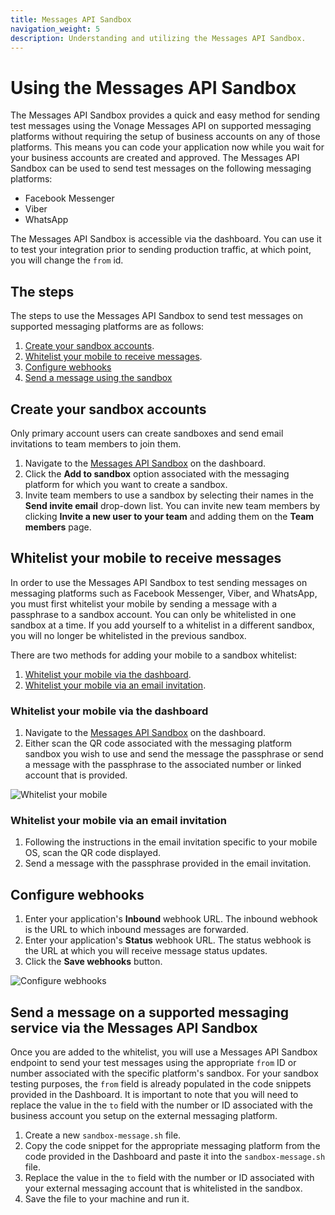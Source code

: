 ```yaml
---
title: Messages API Sandbox
navigation_weight: 5
description: Understanding and utilizing the Messages API Sandbox.
---
```


# Using the Messages API Sandbox

The Messages API Sandbox provides a quick and easy method for sending test messages using the Vonage Messages API on supported messaging platforms without requiring the setup of business accounts on any of those platforms. This means you can code your application now while you wait for your business accounts are created and approved. The Messages API Sandbox can be used to send test messages on the following messaging platforms:

* Facebook Messenger
* Viber
* WhatsApp

The Messages API Sandbox is accessible via the dashboard. You can use it to test your integration prior to sending production traffic, at which point, you will change the `from` id.

## The steps

The steps to use the Messages API Sandbox to send test messages on supported messaging platforms are as follows:

1. [Create your sandbox accounts](#create-your-sandbox-accounts).
2. [Whitelist your mobile to receive messages](#whitelist-your-mobile-to-receive-messages).
3. [Configure webhooks](#configure-webhooks)
4. [Send a message using the sandbox](#send-a-message-on-a-supported-messaging-service-via-the-messages-api-sandbox)

## Create your sandbox accounts

Only primary account users can create sandboxes and send email invitations to team members to join them.

1. Navigate to the [Messages API Sandbox](https://dashboard.nexmo.com/messages/sandbox) on the dashboard.
2. Click the **Add to sandbox** option associated with the messaging platform for which you want to create a sandbox.
3. Invite team members to use a sandbox by selecting their names in the **Send invite email** drop-down list. You can invite new team members by clicking **Invite a new user to your team** and adding them on the **Team members** page.

## Whitelist your mobile to receive messages

In order to use the Messages API Sandbox to test sending messages on messaging platforms such as Facebook Messenger, Viber, and WhatsApp, you must first whitelist your mobile by sending a message with a passphrase to a sandbox account. You can only be whitelisted in one sandbox at a time. If you add yourself to a whitelist in a different sandbox, you will no longer be whitelisted in the previous sandbox.  

There are two methods for adding your mobile to a sandbox whitelist:

1. [Whitelist your mobile via the dashboard](#whitelist-your-mobile-via-the-dashboard).
2. [Whitelist your mobile via an email invitation](#whitelist-your-mobile-via-an-email-invitation).

### Whitelist your mobile via the dashboard

1. Navigate to the [Messages API Sandbox](#https://dashboard.nexmo.com/messages/sandbox) on the dashboard.
2. Either scan the QR code associated with the messaging platform sandbox you wish to use and send the message the passphrase or send a message with the passphrase to the associated number or linked account that is provided.

![Whitelist your mobile](/assets/images/messages/sandbox-whitelist.png)

### Whitelist your mobile via an email invitation

1. Following the instructions in the email invitation specific to your mobile OS, scan the QR code displayed.
2. Send a message with the passphrase provided in the email invitation.

## Configure webhooks

1. Enter your application's **Inbound** webhook URL. The inbound webhook is the URL to which inbound messages are forwarded. 
2. Enter your application's **Status** webhook URL. The status webhook is the URL at which you will receive message status updates.
3. Click the **Save webhooks** button.

![Configure webhooks](/assets/images/messages/config-webhooks.png)

## Send a message on a supported messaging service via the Messages API Sandbox

Once you are added to the whitelist, you will use a Messages API Sandbox endpoint to send your test messages using the appropriate `from` ID or number associated with the specific platform's sandbox. For your sandbox testing purposes, the `from` field is already populated in the code snippets provided in the Dashboard. It is important to note that you will need to replace the value in the `to` field with the number or ID associated with the business account you setup on the external messaging platform.

1. Create a new `sandbox-message.sh` file.
2. Copy the code snippet for the appropriate messaging platform from the code provided in the Dashboard and paste it into the `sandbox-message.sh` file.
3. Replace the value in the `to` field with the number or ID associated with your external messaging account that is whitelisted in the sandbox.
4. Save the file to your machine and run it.
